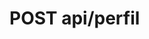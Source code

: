 #  POST api/perfil

<api-endpoint openapi-path="../../../endpointsinfo.yaml" method="POST" endpoint="/api/perfil"/>